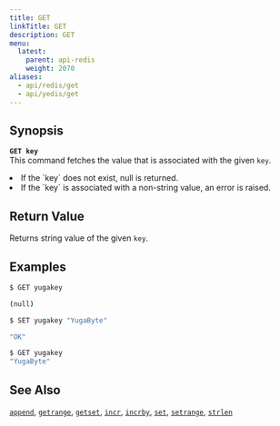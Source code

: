 ```yaml
---
title: GET
linkTitle: GET
description: GET
menu:
  latest:
    parent: api-redis
    weight: 2070
aliases:
  - api/redis/get
  - api/yedis/get
---
```


## Synopsis
<b>`GET key`</b><br>
This command fetches the value that is associated with the given `key`.

<li>If the `key` does not exist, null is returned.</li>
<li>If the `key` is associated with a non-string value, an error is raised.</li>

## Return Value
Returns string value of the given `key`.

## Examples
```{.sh .copy .separator-dollar}
$ GET yugakey
```
```sh
(null)
```
```{.sh .copy .separator-dollar}
$ SET yugakey "YugaByte"
```
```sh
"OK"
```
```{.sh .copy .separator-dollar}
$ GET yugakey
"YugaByte"
```

## See Also
[`append`](../append/), [`getrange`](../getrange/), [`getset`](../getset/), [`incr`](../incr/), [`incrby`](../incrby/), [`set`](../set/), [`setrange`](../setrange/), [`strlen`](../strlen/)
